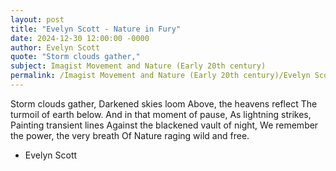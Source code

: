```yaml
---
layout: post
title: "Evelyn Scott - Nature in Fury"
date: 2024-12-30 12:00:00 -0000
author: Evelyn Scott
quote: "Storm clouds gather,"
subject: Imagist Movement and Nature (Early 20th century)
permalink: /Imagist Movement and Nature (Early 20th century)/Evelyn Scott/Evelyn Scott - Nature in Fury
---
```


Storm clouds gather,
Darkened skies loom
Above, the heavens reflect
The turmoil of earth below.
And in that moment of pause,
As lightning strikes,
Painting transient lines
Against the blackened vault of night,
We remember the power, the very breath
Of Nature raging wild and free.

- Evelyn Scott

